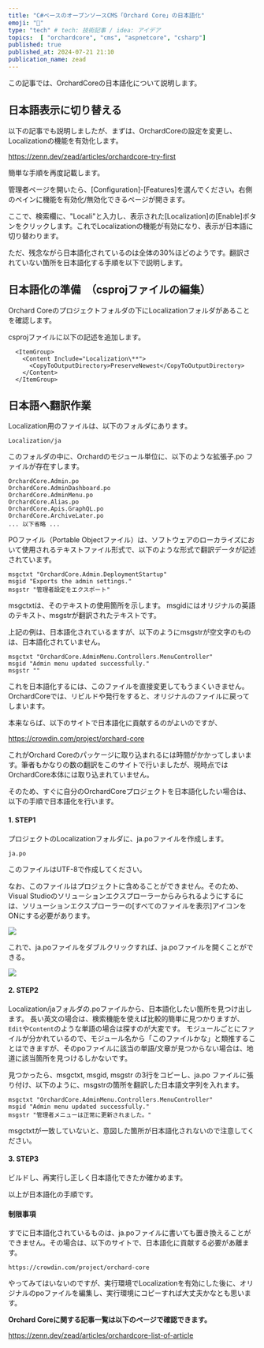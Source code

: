 ```yaml
---
title: "C#ベースのオープンソースCMS「Orchard Core」の日本語化"
emoji: "🍏"
type: "tech" # tech: 技術記事 / idea: アイデア
topics:  [ "orchardcore", "cms", "aspnetcore", "csharp"]
published: true
published_at: 2024-07-21 21:10
publication_name: zead
---
```


この記事では、OrchardCoreの日本語化について説明します。


## 日本語表示に切り替える

以下の記事でも説明しましたが、まずは、OrchardCoreの設定を変更し、Localizationの機能を有効化します。

https://zenn.dev/zead/articles/orchardcore-try-first

簡単な手順を再度記載します。

管理者ページを開いたら、[Configuration]-[Features]を選んでください。右側のペインに機能を有効化/無効化できるページが開きます。

ここで、検索欄に、"Locali"と入力し、表示された[Localization]の[Enable]ボタンをクリックします。これでLocalizationの機能が有効になり、表示が日本語に切り替わります。

ただ、残念ながら日本語化されているのは全体の30%ほどのようです。翻訳されていない箇所を日本語化する手順を以下で説明します。

## 日本語化の準備　（csprojファイルの編集）

Orchard Coreのプロジェクトフォルダの下にLocalizationフォルダがあることを確認します。

csprojファイルに以下の記述を追加します。

```
  <ItemGroup>
    <Content Include="Localization\**">
      <CopyToOutputDirectory>PreserveNewest</CopyToOutputDirectory>
    </Content>
  </ItemGroup>
```

## 日本語へ翻訳作業

Localization用のファイルは、以下のフォルダにあります。

```
Localization/ja
```

このフォルダの中に、Orchardのモジュール単位に、以下のような拡張子.po ファイルが存在すします。

```
OrchardCore.Admin.po
OrchardCore.AdminDashboard.po
OrchardCore.AdminMenu.po
OrchardCore.Alias.po
OrchardCore.Apis.GraphQL.po
OrchardCore.ArchiveLater.po
... 以下省略 ...
```

POファイル（Portable Objectファイル）は、ソフトウェアのローカライズにおいて使用されるテキストファイル形式で、以下のような形式で翻訳データが記述されています。

```
msgctxt "OrchardCore.Admin.DeploymentStartup"
msgid "Exports the admin settings."
msgstr "管理者設定をエクスポート"
```

msgctxtは、そのテキストの使用箇所を示します。
msgidにはオリジナルの英語のテキスト、msgstrが翻訳されたテキストです。

上記の例は、日本語化されているますが、以下のようにmsgstrが空文字のものは、日本語化されていません。

```
msgctxt "OrchardCore.AdminMenu.Controllers.MenuController"
msgid "Admin menu updated successfully."
msgstr ""
```

これを日本語化するには、このファイルを直接変更してもうまくいきません。OrchardCoreでは、リビルドや発行をすると、オリジナルのファイルに戻ってしまいます。

本来ならば、以下のサイトで日本語化に貢献するのがよいのですが、

https://crowdin.com/project/orchard-core

これがOrchard Coreのパッケージに取り込まれるには時間がかかってしまいます。筆者もかなりの数の翻訳をこのサイトで行いましたが、現時点ではOrchardCore本体には取り込まれていません。

そのため、すぐに自分のOrchardCoreプロジェクトを日本語化したい場合は、以下の手順で日本語化を行います。


#### 1. STEP1

プロジェクトのLocalizationフォルダに、ja.poファイルを作成します。

```
ja.po
```

このファイルはUTF-8で作成してください。

なお、このファイルはプロジェクトに含めることができません。そのため、Visual Studioのソリューションエクスプローラーからみられるようにするには、ソリューションエクスプローラーの[すべてのファイルを表示]アイコンをONにする必要があります。

![](https://storage.googleapis.com/zenn-user-upload/bb5eae301db4-20240715.png)


これで、ja.poファイルをダブルクリックすれば、ja.poファイルを開くことができる。

![](https://storage.googleapis.com/zenn-user-upload/0b197c238529-20240715.png)



#### 2. STEP2

Localization/jaフォルダの.poファイルから、日本語化したい箇所を見つけ出します。
長い英文の場合は、検索機能を使えば比較的簡単に見つかりますが、`Edit`や`Content`のような単語の場合は探すのが大変です。
モジュールごとにファイルが分かれているので、モジュール名から「このファイルかな」と類推することはできますが、そのpoファイルに該当の単語/文章が見つからない場合は、地道に該当箇所を見つけるしかないです。

見つかったら、msgctxt, msgid, msgstr の3行をコピーし、ja.po ファイルに張り付け、以下のように、msgstrの箇所を翻訳した日本語文字列を入れます。


```
msgctxt "OrchardCore.AdminMenu.Controllers.MenuController"
msgid "Admin menu updated successfully."
msgstr "管理者メニューは正常に更新されました。"
```

msgctxtが一致していないと、意図した箇所が日本語化されないので注意してください。


#### 3. STEP3 

ビルドし、再実行し正しく日本語化できたか確かめます。


以上が日本語化の手順です。

#### 制限事項

すでに日本語化されているものは、ja.poファイルに書いても置き換えることができません。その場合は、以下のサイトで、日本語化に貢献する必要があ離ます。

```
https://crowdin.com/project/orchard-core
```

やってみてはいないのですが、実行環境でLocalizationを有効にした後に、オリジナルのpoファイルを編集し、実行環境にコピーすれば大丈夫かなとも思います。


**Orchard Coreに関する記事一覧は以下のページで確認できます。**

https://zenn.dev/zead/articles/orchardcore-list-of-article